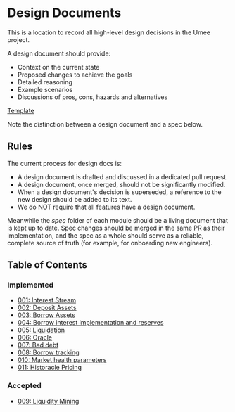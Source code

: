# Design Documents

This is a location to record all high-level design decisions in the Umee
project.

A design document should provide:

- Context on the current state
- Proposed changes to achieve the goals
- Detailed reasoning
- Example scenarios
- Discussions of pros, cons, hazards and alternatives

[Template](./TEMPLATE.md)

Note the distinction between a design document and a spec below.

## Rules

The current process for design docs is:

- A design document is drafted and discussed in a dedicated pull request.
- A design document, once merged, should not be significantly modified.
- When a design document's decision is superseded, a reference to the new design should be added to its text.
- We do NOT require that all features have a design document.

Meanwhile the _spec_ folder of each module should be a living document that is kept up to date. Spec changes should be merged in the same PR as their implementation, and the spec as a whole should serve as a reliable, complete source of truth (for example, for onboarding new engineers).

## Table of Contents

### Implemented

- [001: Interest Stream](./001-interest-stream.md)
- [002: Deposit Assets](./002-deposit-assets.md)
- [003: Borrow Assets](./003-borrow-assets.md)
- [004: Borrow interest implementation and reserves](./004-interest-and-reserves.md)
- [005: Liquidation](./005-liquidation.md)
- [006: Oracle](./006-oracle.md)
- [007: Bad debt](./007-bad-debt.md)
- [008: Borrow tracking](./008-borrow-tracking.md)
- [010: Market health parameters](./010-market-params.md)
- [011: Historacle Pricing](./011-historacle-pricing.md)

### Accepted

- [009: Liquidity Mining](./009-liquidity-mining.md)
